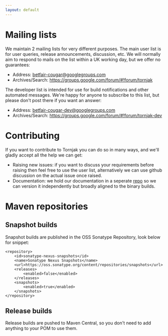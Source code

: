 ```yaml
---
layout: default
---
```

# Mailing lists

We maintain 2 mailing lists for very different purposes. The main user list is for user queries, release announcements, discussion, etc. We will normally aim to respond to mails on the list within a UK working day, but we offer no guarantees:

* Address: betfair-cougar@googlegroups.com
* Archives/Search: https://groups.google.com/forum/#!forum/tornjak

The developer list is intended for use for build notifications and other automated messages. We're happy for anyone to subscribe to this list, but please don't post there if you want an answer:

* Address: betfair-cougar-dev@googlegroups.com
* Archives/Search: https://groups.google.com/forum/#!forum/tornjak-dev

# Contributing

If you want to contribute to Tornjak you can do so in many ways, and we'll gladly accept all the help we can get:
* Raising new issues: if you want to discuss your requirements before raising then feel free to use the user list, alternatively we can use github discussion on the actual issue once raised.
* Documentation: we hold our documentation in a seperate [repo](http://github.com/betfair/tornjak-documentation) so we can version it independently but broadly aligned to the binary builds.

# Maven repositories

## Snapshot builds

Snapshot builds are published in the OSS Sonatype Repository, look below for snippet:

```
<repository>
	<id>sonatype-nexus-snapshots</id>
	<name>Sonatype Nexus Snapshots</name>
	<url>https://oss.sonatype.org/content/repositories/snapshots</url>
	<releases>
		<enabled>false</enabled>
	</releases>
	<snapshots>
		<enabled>true</enabled>
	</snapshots>
</repository>
```

## Release builds

Release builds are pushed to Maven Central, so you don't need to add anything to your POM to use them.
